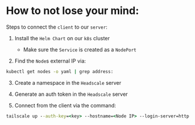 # How to not lose your mind:

Steps to connect the `client` to our `server`:

1. Install the `Helm Chart` on our `k8s` cluster

   - Make sure the `Service` is created as a `NodePort`

2. Find the `Node`s external IP via:

```cmd
kubectl get nodes -o yaml | grep address:
```

3. Create a namespace in the `Headscale` server

4. Generate an auth token in the `Headscale` server

5. Connect from the client via the command:

```cmd
tailscale up --auth-key=<key> --hostname=<Node IP> --login-server=http://<Node IP>:<NodePort>
```
